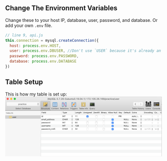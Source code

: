 ## Change The Environment Variables
Change these to your host IP, database, user, password, and database. Or add your own `.env` file.
  ```javascript
  // line 9, api.js
  this.connection = mysql.createConnection({
    host: process.env.HOST,
    user: process.env.DBUSER, //Don't use `USER` because it's already an environment variable
    password: process.env.PASSWORD,
    database: process.env.DATABASE
  })
  ```

  ## Table Setup
  This is how my table is set up:
  ![](docs/table.png)